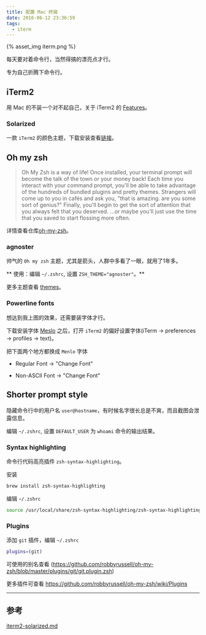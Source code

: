 ```yaml
---
title: 配置 Mac 终端
date: 2016-06-12 23:36:59
tags:
  - iterm
---
```


{% asset_img iterm.png %}

每天要对着命令行，当然得搞的漂亮点才行。

专为自己折腾下命令行。


<!-- more -->


## iTerm2

用 Mac 的不装一个对不起自己，关于 iTerm2 的 [Features](http://www.iterm2.com/features.html)。

### Solarized

一款 `iTerm2` 的颜色主题，下载安装查看[链接](https://github.com/altercation/solarized/tree/master/iterm2-colors-solarized)。

## Oh my zsh

>Oh My Zsh is a way of life! Once installed, your terminal prompt will become the talk of the town or your money back! Each time you interact with your command prompt, you'll be able to take advantage of the hundreds of bundled plugins and pretty themes. Strangers will come up to you in cafés and ask you, "that is amazing. are you some sort of genius?" Finally, you'll begin to get the sort of attention that you always felt that you deserved. ...or maybe you'll just use the time that you saved to start flossing more often.

详情查看仓库[oh-my-zsh](https://github.com/robbyrussell/oh-my-zsh)。

### agnoster

帅气的 `Oh my zsh` 主题，尤其是箭头，人群中多看了一眼，就用了1年多。

** 使用：编辑 `~/.zshrc`, 设置 `ZSH_THEME="agnoster"`。**

更多主题查看 [themes](https://github.com/robbyrussell/oh-my-zsh/wiki/External-themes)。

### Powerline fonts

想达到我上图的效果，还需要装字体才行。

下载安装字体 [Meslo](https://github.com/powerline/fonts/blob/master/Meslo/Meslo%20LG%20M%20DZ%20Regular%20for%20Powerline.otf) 之后，打开 `iTerm2` 的偏好设置字体(iTerm -> preferences -> profiles -> text)。

把下面两个地方都换成 `Menlo` 字体

* Regular Font -> "Change Font"

* Non-ASCII Font -> "Change Font"

## Shorter prompt style

隐藏命令行中的用户名 `user@hostname`，有时候名字很长总是不爽，而且截图会泄露信息。

编辑 `~/.zshrc`, 设置 `DEFAULT_USER` 为 `whoami` 命令的输出结果。


### Syntax highlighting

命令行代码高亮插件 `zsh-syntax-highlighting`。

安装

```zsh
brew install zsh-syntax-highlighting
```

编辑 `~/.zshrc`

```zsh
source /usr/local/share/zsh-syntax-highlighting/zsh-syntax-highlighting.zsh
```

### Plugins

添加 `git` 插件，编辑 `~/.zshrc`

```zsh
plugins=(git)
```

可使用的别名查看 (https://github.com/robbyrussell/oh-my-zsh/blob/master/plugins/git/git.plugin.zsh)

更多插件可查看 https://github.com/robbyrussell/oh-my-zsh/wiki/Plugins

---


## 参考

[iterm2-solarized.md](https://gist.github.com/kevin-smets/8568070)
